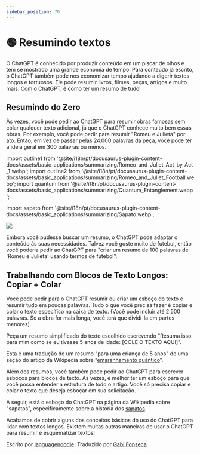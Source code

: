 ```yaml
---
sidebar_position: 70
---
```


# 🟢 Resumindo textos

O ChatGPT é conhecido por produzir conteúdo em um piscar de olhos e tem se mostrado uma grande economia de tempo.
Para conteúdo já escrito, o ChatGPT também pode nos economizar tempo ajudando a digerir textos longos e tortuosos.
Ele pode resumir livros, filmes, peças, artigos e muito mais. Com o ChatGPT, é como ter um resumo de tudo!

## Resumindo do Zero

Às vezes, você pode pedir ao ChatGPT para resumir obras famosas sem colar qualquer texto adicional, já que o ChatGPT conhece muito bem essas obras. Por exemplo, você pode pedir para resumir "Romeu e Julieta" por ato. Então, em vez de passar pelas 24.000 palavras da peça, você pode ter a ideia geral em 300 palavras ou menos.

import outline1 from '@site/i18n/pt/docusaurus-plugin-content-docs/assets/basic_applications/summarizing/Romeo_and_Juliet_Act_by_Act_1.webp';
import outline2 from '@site/i18n/pt/docusaurus-plugin-content-docs/assets/basic_applications/summarizing/Romeo_and_Juliet_Football.webp';
import quantum from '@site/i18n/pt/docusaurus-plugin-content-docs/assets/basic_applications/summarizing/Quantum_Entanglement.webp';

import sapato from '@site/i18n/pt/docusaurus-plugin-content-docs/assets/basic_applications/summarizing/Sapato.webp';

<div style={{textAlign: 'left'}}>
  <img src={outline1} style={{width: "750px"}}/>
</div>

Embora você pudesse buscar um resumo, o ChatGPT pode adaptar o conteúdo às suas necessidades. Talvez você goste muito de futebol, então você poderia pedir ao ChatGPT para "criar um resumo de 100 palavras de 'Romeu e Julieta' usando termos de futebol".

<div style={{textAlign: 'left'}}>
  <LazyLoadImage src={outline2} style={{width: "750px"}} />
</div>

## Trabalhando com Blocos de Texto Longos: Copiar + Colar

Você pode pedir para o ChatGPT resumir ou criar um esboço do texto e resumir tudo em poucas palavras. Tudo o que você precisa fazer é copiar e colar o texto específico na caixa de texto. (Você pode incluir até 2.500 palavras. Se a obra for mais longa, você terá que dividi-la em partes menores).

Peça um resumo simplificado do texto escolhido escrevendo "Resuma isso para mim como se eu tivesse 5 anos de idade: [COLE O TEXTO AQUI]".

Esta é uma tradução de um resumo "para uma criança de 5 anos" de uma seção do artigo da Wikipedia sobre “[emaranhamento quântico](https://pt.wikipedia.org/wiki/Entrela%C3%A7amento_qu%C3%A2ntico)”.

<div style={{textAlign: 'left'}}>
  <LazyLoadImage src={quantum} style={{width: "750px"}} />
</div>

Além dos resumos, você também pode pedir ao ChatGPT para escrever esboços para blocos de texto. Às vezes, é melhor ter um esboço para que você possa entender a estrutura de todo o artigo.
Você só precisa copiar e colar o texto que deseja esboçar em sua solicitação.

A seguir, está o esboço do ChatGPT na página da Wikipedia sobre "sapatos", especificamente sobre a história dos [sapatos](https://pt.wikipedia.org/wiki/Sapato).

<div style={{textAlign: 'left'}}>
  <LazyLoadImage src={sapato} style={{width: "750px"}} />
</div>

Acabamos de cobrir alguns dos conceitos básicos do uso do ChatGPT para lidar com textos longos. Existem muitas outras maneiras de usar o ChatGPT para resumir e esquematizar textos!

Escrito por [languagenoodle](https://twitter.com/languagenoodle).
Traduzido por [Gabi Fonseca](https://imgabi.com)